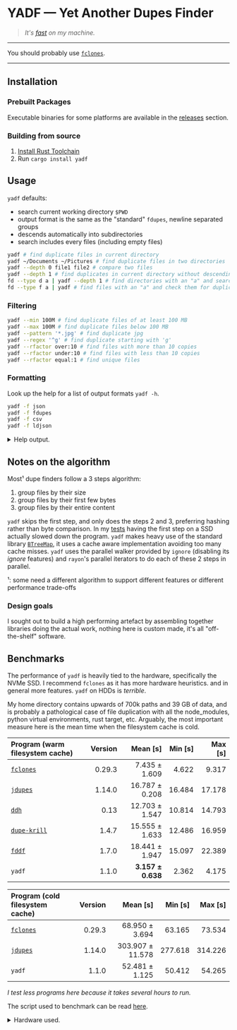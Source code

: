 # YADF — Yet Another Dupes Finder

> _It's [fast](#benchmarks) on my machine._

___

You should probably use [`fclones`][0].

___

## Installation

### Prebuilt Packages

Executable binaries for some platforms are available in the [releases](https://github.com/jRimbault/yadf/releases) section.

### Building from source

1. [Install Rust Toolchain](https://www.rust-lang.org/tools/install)
2. Run `cargo install yadf`

## Usage

`yadf` defaults:

- search current working directory `$PWD`
- output format is the same as the "standard" `fdupes`, newline separated groups
- descends automatically into subdirectories
- search includes every files (including empty files)

```bash
yadf # find duplicate files in current directory
yadf ~/Documents ~/Pictures # find duplicate files in two directories
yadf --depth 0 file1 file2 # compare two files
yadf --depth 1 # find duplicates in current directory without descending
fd --type d a | yadf --depth 1 # find directories with an "a" and search them for duplicates without descending
fd --type f a | yadf # find files with an "a" and check them for duplicates
```

### Filtering

```bash
yadf --min 100M # find duplicate files of at least 100 MB
yadf --max 100M # find duplicate files below 100 MB
yadf --pattern '*.jpg' # find duplicate jpg
yadf --regex '^g' # find duplicate starting with 'g'
yadf --rfactor over:10 # find files with more than 10 copies
yadf --rfactor under:10 # find files with less than 10 copies
yadf --rfactor equal:1 # find unique files
```

### Formatting

Look up the help for a list of output formats `yadf -h`.

```bash
yadf -f json
yadf -f fdupes
yadf -f csv
yadf -f ldjson
```

<details>
  <summary>Help output.</summary>

```
Yet Another Dupes Finder

Usage: yadf [OPTIONS] [PATHS]...

Arguments:
  [PATHS]...  Directories to search

Options:
  -f, --format <FORMAT>        Output format [default: fdupes] [possible values: csv, fdupes, json, json-pretty, ld-json, machine]
  -a, --algorithm <ALGORITHM>  Hashing algorithm [default: ahash] [possible values: ahash, highway, metrohash, seahash, xxhash]
  -n, --no-empty               Excludes empty files
      --min <size>             Minimum file size
      --max <size>             Maximum file size
  -d, --depth <depth>          Maximum recursion depth
  -H, --hard-links             Treat hard links to same file as duplicates
  -R, --regex <REGEX>          Check files with a name matching a Perl-style regex, see: https://docs.rs/regex/1.4.2/regex/index.html#syntax
  -p, --pattern <glob>         Check files with a name matching a glob pattern, see: https://docs.rs/globset/0.4.6/globset/index.html#syntax
  -v, --verbose...             Increase logging verbosity
  -q, --quiet...               Decrease logging verbosity
      --rfactor <RFACTOR>      Replication factor [under|equal|over]:n
  -o, --output <OUTPUT>        Optional output file
  -h, --help                   Print help (see more with '--help')
  -V, --version                Print version

For sizes, K/M/G/T[B|iB] suffixes can be used (case-insensitive).
```

</details>

## Notes on the algorithm

Most¹ dupe finders follow a 3 steps algorithm:

1. group files by their size
2. group files by their first few bytes
3. group files by their entire content

`yadf` skips the first step, and only does the steps 2 and 3, preferring hashing rather than byte comparison. In my [tests][3-steps] having the first step on a SSD actually slowed down the program.
`yadf` makes heavy use of the standard library [`BTreeMap`][btreemap], it uses a cache aware implementation avoiding too many cache misses. `yadf` uses the parallel walker provided by `ignore` (disabling its _ignore_ features) and `rayon`'s parallel iterators to do each of these 2 steps in parallel.

¹: some need a different algorithm to support different features or different performance trade-offs

[btreemap]: https://doc.rust-lang.org/std/collections/struct.BTreeMap.html
[3-steps]: https://github.com/jRimbault/yadf/tree/3-steps
[hashmap]: https://doc.rust-lang.org/std/collections/struct.HashMap.html

### Design goals

I sought out to build a high performing artefact by assembling together libraries doing the actual work, nothing here is custom made, it's all "off-the-shelf" software.

## Benchmarks

The performance of `yadf` is heavily tied to the hardware, specifically the
NVMe SSD. I recommend `fclones` as it has more hardware heuristics. and in general more features. `yadf` on HDDs is _terrible_.

My home directory contains upwards of 700k paths and 39 GB of data, and is probably a pathological case of file duplication with all the node_modules, python virtual environments, rust target, etc. Arguably, the most important measure here is the mean time when the filesystem cache is cold.

| Program (warm filesystem cache) | Version |          Mean [s] |   Min [s] | Max [s] |
| :------------------------------ | ------: | ----------------: | --------: | ------: |
| [`fclones`][0]                  |  0.29.3 | 7.435 ± 1.609 | 4.622 | 9.317 |
| [`jdupes`][1]                   |  1.14.0 | 16.787 ± 0.208 | 16.484 | 17.178 |
| [`ddh`][2]                      |    0.13 | 12.703 ± 1.547 | 10.814 | 14.793 |
| [`dupe-krill`][4]               |   1.4.7 | 15.555 ± 1.633 | 12.486 | 16.959 |
| [`fddf`][5]                     |   1.7.0 | 18.441 ± 1.947 | 15.097 | 22.389 |
| `yadf`                          |   1.1.0 | **3.157 ± 0.638** | 2.362 | 4.175 |

| Program (cold filesystem cache) | Version |          Mean [s] |   Min [s] | Max [s] |
| :------------------------------ | ------: | ----------------: | --------: | ------: |
| [`fclones`][0]                  |  0.29.3 | 68.950 ± 3.694 | 63.165 | 73.534 |
| [`jdupes`][1]                   |  1.14.0 | 303.907 ± 11.578 | 277.618 | 314.226 |
| `yadf`                          |   1.1.0 | 52.481 ± 1.125 | 50.412 | 54.265 |

_I test less programs here because it takes several hours to run._

The script used to benchmark can be read [here](./bench.sh).

[0]: https://github.com/pkolaczk/fclones
[1]: https://github.com/jbruchon/jdupes
[2]: https://github.com/darakian/ddh
[3]: https://github.com/sahib/rmlint
[4]: https://github.com/kornelski/dupe-krill
[5]: https://github.com/birkenfeld/fddf

<details>
    <summary>Hardware used.</summary>

Extract from `neofetch` and `hwinfo --disk`:

- OS: Ubuntu 20.04.1 LTS x86_64
- Host: XPS 15 9570
- Kernel: 5.4.0-42-generic
- CPU: Intel i9-8950HK (12) @ 4.800GHz
- Memory: 4217MiB / 31755MiB
- Disk:
  - model: "SK hynix Disk"
  - driver: "nvme"

</details>
